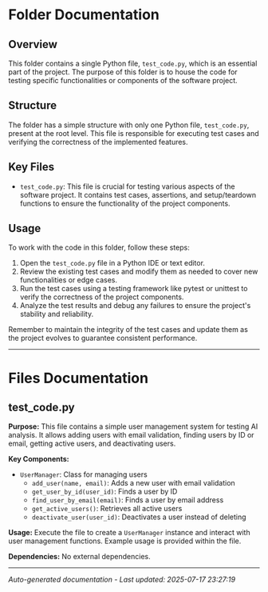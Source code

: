 # Folder Documentation

## Overview
This folder contains a single Python file, `test_code.py`, which is an essential part of the project. The purpose of this folder is to house the code for testing specific functionalities or components of the software project.

## Structure
The folder has a simple structure with only one Python file, `test_code.py`, present at the root level. This file is responsible for executing test cases and verifying the correctness of the implemented features.

## Key Files
- `test_code.py`: This file is crucial for testing various aspects of the software project. It contains test cases, assertions, and setup/teardown functions to ensure the functionality of the project components.

## Usage
To work with the code in this folder, follow these steps:
1. Open the `test_code.py` file in a Python IDE or text editor.
2. Review the existing test cases and modify them as needed to cover new functionalities or edge cases.
3. Run the test cases using a testing framework like pytest or unittest to verify the correctness of the project components.
4. Analyze the test results and debug any failures to ensure the project's stability and reliability.

Remember to maintain the integrity of the test cases and update them as the project evolves to guarantee consistent performance.

---

# Files Documentation

## test_code.py

**Purpose:** This file contains a simple user management system for testing AI analysis. It allows adding users with email validation, finding users by ID or email, getting active users, and deactivating users.

**Key Components:**
- `UserManager`: Class for managing users
  - `add_user(name, email)`: Adds a new user with email validation
  - `get_user_by_id(user_id)`: Finds a user by ID
  - `find_user_by_email(email)`: Finds a user by email address
  - `get_active_users()`: Retrieves all active users
  - `deactivate_user(user_id)`: Deactivates a user instead of deleting

**Usage:** Execute the file to create a `UserManager` instance and interact with user management functions. Example usage is provided within the file.

**Dependencies:** No external dependencies.

---
*Auto-generated documentation - Last updated: 2025-07-17 23:27:19*
